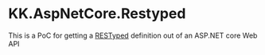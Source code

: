 # KK.AspNetCore.Restyped
This is a PoC for getting a [RESTyped](https://github.com/rawrmaan/restyped) definition out of an ASP.NET core Web API

